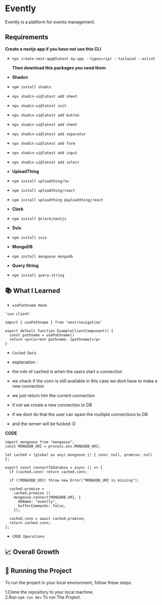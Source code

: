 # Evently

Evently is a platform for events management.

## Requirements

**Create a nextjs app if you have not use this CLI**

- `npx create-next-app@latest my-app --typescript --tailwind --eslint`

  **Then download this packages you need them**

- **Shadcn**

- `npm install shadcn`
- `npx shadcn-ui@latest add sheet`
- `npx shadcn-ui@latest init`
- `npx shadcn-ui@latest add button`
- `npx shadcn-ui@latest add sheet`
- `npx shadcn-ui@latest add separator`
- `npx shadcn-ui@latest add form`
- `npx shadcn-ui@latest add input`
- `npx shadcn-ui@latest add select`

- **UploadThing**

- `npm install uploadthing/tw`
- `npm install uploadthing/react`
- `npm install uploadthing @uploadthing/react`

- **Clerk**

- `npm ìnstall @clerk/nextjs`

- **Svix**
- `npm install svix`

- **MongoDB**
- `npm install mongoose mongodb `

- **Query String**
- `npm install query-string`

## 📚 What I Learned

- `usePathname Hook`

```TS
'use client'

import { usePathname } from 'next/navigation'

export default function ExampleClientComponent() {
  const pathname = usePathname()
  return <p>Current pathname: {pathname}</p>
}

```

- `Cached Data`

- explanation :
- the role of cached is when the users start a connection
- we check if the conn is still available in this case we dont have to make a new connection
- we just return him the current connection
- if not we create a new connection to DB
- if we dont do that the user can spam the multiple connections to DB
- and the server will be fucked :D

**CODE**

```TS
import mongoose from "mongoose";
const MONGODB_URI = process.env.MONGODB_URI;

let cached = (global as any).mongoose || { conn: null, promise: null };

export const connectToDatabse = async () => {
  if (cached.conn) return cached.conn;

  if (!MONGODB_URI) throw new Error("MONGODB_URI is missing");

  cached.promise =
    cached.promise ||
    mongoose.connect(MONGODB_URI, {
      dbName: "evently",
      bufferCommands: false,
    });

  cached.conn = await cached.promise;
  return cached.conn;
};
```

- `CRUD Operations`

## 📈 Overall Growth

## 🚦 Running the Project

To run the project in your local environment, follow these steps:

1.Clone the repository to your local machine. <br/>
2.Run `npm run dev` To run The Project.

